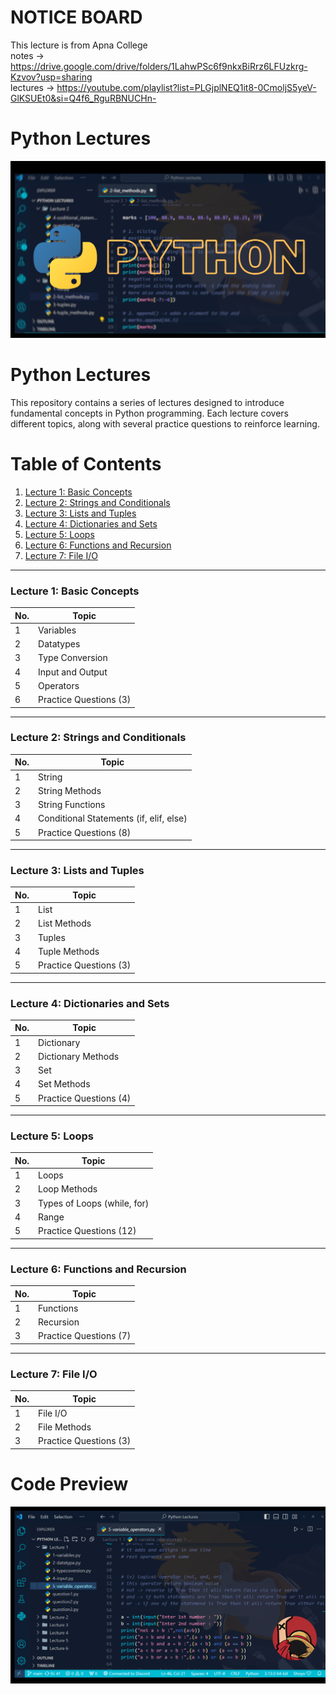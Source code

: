# NOTICE BOARD
This lecture is from Apna College
<br>
notes -> https://drive.google.com/drive/folders/1LahwPSc6f9nkxBiRrz6LFUzkrg-Kzvov?usp=sharing
<br>
lectures -> https://youtube.com/playlist?list=PLGjplNEQ1it8-0CmoljS5yeV-GlKSUEt0&si=Q4f6_RguRBNUCHn-

# Python Lectures
![Image Alt](https://github.com/rishizip/python-lectures/blob/16def3fe01c5fc62ad2f2c2c6336c628534dbd60/PYTHON%202.0.png)

# Python Lectures

This repository contains a series of lectures designed to introduce fundamental concepts in Python programming. Each lecture covers different topics, along with several practice questions to reinforce learning.


# Table of Contents

1. [Lecture 1: Basic Concepts](#lecture-1-basic-concepts)
2. [Lecture 2: Strings and Conditionals](#lecture-2-strings-and-conditionals)
3. [Lecture 3: Lists and Tuples](#lecture-3-lists-and-tuples)
4. [Lecture 4: Dictionaries and Sets](#lecture-4-dictionaries-and-sets)
5. [Lecture 5: Loops](#lecture-5-loops)
6. [Lecture 6: Functions and Recursion](#lecture-6-functions-and-recursion)
7. [Lecture 7: File I/O](#lecture-7-file-io)

---

### Lecture 1: Basic Concepts

| No. | Topic             |
|-----|-------------------|
| 1   | Variables         |
| 2   | Datatypes         |
| 3   | Type Conversion   |
| 4   | Input and Output  |
| 5   | Operators         |
| 6   | Practice Questions (3) |

---

### Lecture 2: Strings and Conditionals

| No. | Topic                     |
|-----|---------------------------|
| 1   | String                    |
| 2   | String Methods            |
| 3   | String Functions          |
| 4   | Conditional Statements (if, elif, else) |
| 5   | Practice Questions (8)    |

---

### Lecture 3: Lists and Tuples

| No. | Topic           |
|-----|-----------------|
| 1   | List            |
| 2   | List Methods    |
| 3   | Tuples          |
| 4   | Tuple Methods   |
| 5   | Practice Questions (3) |

---

### Lecture 4: Dictionaries and Sets

| No. | Topic           |
|-----|-----------------|
| 1   | Dictionary      |
| 2   | Dictionary Methods |
| 3   | Set             |
| 4   | Set Methods     |
| 5   | Practice Questions (4) |

---

### Lecture 5: Loops

| No. | Topic                 |
|-----|-----------------------|
| 1   | Loops                 |
| 2   | Loop Methods          |
| 3   | Types of Loops (while, for) |
| 4   | Range                 |
| 5   | Practice Questions (12) |

---

### Lecture 6: Functions and Recursion

| No. | Topic           |
|-----|-----------------|
| 1   | Functions       |
| 2   | Recursion       |
| 3   | Practice Questions (7) |

---

### Lecture 7: File I/O

| No. | Topic           |
|-----|-----------------|
| 1   | File I/O        |
| 2   | File Methods    |
| 3   | Practice Questions (3) |


# Code Preview
![Image Alt](https://github.com/rishizip/python-lectures/blob/b69cf6aaa1189615b2723ed16a26a97285ec9891/Untitled%20design.png)
